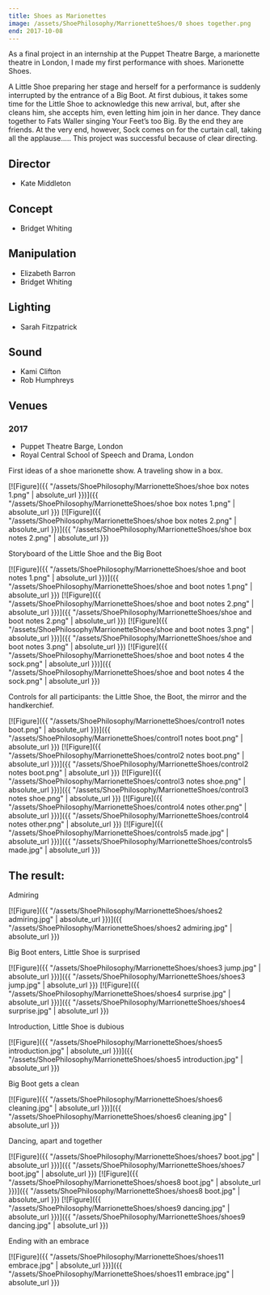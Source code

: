 ```yaml
---
title: Shoes as Marionettes
image: /assets/ShoePhilosophy/MarrionetteShoes/0 shoes together.png
end: 2017-10-08
---
```


As a final project in an internship at the Puppet Theatre Barge, a marionette theatre in London, I made my first performance with shoes. Marionette Shoes.

A Little Shoe preparing her stage and herself for a performance is suddenly interrupted by the entrance of a Big Boot. At first dubious, it takes some time for the Little Shoe to acknowledge this new arrival, but, after she cleans him, she accepts him, even letting him join in her dance. They dance together to Fats Waller singing Your Feet’s too Big. By the end they are friends. At the very end, however, Sock comes on for the curtain call, taking all the applause..… This project was successful because of clear directing.

## Director

- Kate Middleton

## Concept

- Bridget Whiting

## Manipulation

- Elizabeth Barron
- Bridget Whiting

## Lighting

- Sarah Fitzpatrick

## Sound

- Kami Clifton
- Rob Humphreys

## Venues

### 2017

- Puppet Theatre Barge, London
- Royal Central School of Speech and Drama, London

First ideas of a shoe marionette show. A traveling show in a box.

[![Figure]({{ "/assets/ShoePhilosophy/MarrionetteShoes/shoe box notes 1.png" | absolute_url }})]({{ "/assets/ShoePhilosophy/MarrionetteShoes/shoe box notes 1.png" | absolute_url }})
[![Figure]({{ "/assets/ShoePhilosophy/MarrionetteShoes/shoe box notes 2.png" | absolute_url }})]({{ "/assets/ShoePhilosophy/MarrionetteShoes/shoe box notes 2.png" | absolute_url }})

Storyboard of the Little Shoe and the Big Boot

[![Figure]({{ "/assets/ShoePhilosophy/MarrionetteShoes/shoe and boot notes 1.png" | absolute_url }})]({{ "/assets/ShoePhilosophy/MarrionetteShoes/shoe and boot notes 1.png" | absolute_url }})
[![Figure]({{ "/assets/ShoePhilosophy/MarrionetteShoes/shoe and boot notes 2.png" | absolute_url }})]({{ "/assets/ShoePhilosophy/MarrionetteShoes/shoe and boot notes 2.png" | absolute_url }})
[![Figure]({{ "/assets/ShoePhilosophy/MarrionetteShoes/shoe and boot notes 3.png" | absolute_url }})]({{ "/assets/ShoePhilosophy/MarrionetteShoes/shoe and boot notes 3.png" | absolute_url }})
[![Figure]({{ "/assets/ShoePhilosophy/MarrionetteShoes/shoe and boot notes 4 the sock.png" | absolute_url }})]({{ "/assets/ShoePhilosophy/MarrionetteShoes/shoe and boot notes 4 the sock.png" | absolute_url }})

Controls for all participants: the Little Shoe, the Boot, the mirror and the handkerchief.

[![Figure]({{ "/assets/ShoePhilosophy/MarrionetteShoes/control1 notes boot.png" | absolute_url }})]({{ "/assets/ShoePhilosophy/MarrionetteShoes/control1 notes boot.png" | absolute_url }})
[![Figure]({{ "/assets/ShoePhilosophy/MarrionetteShoes/control2 notes boot.png" | absolute_url }})]({{ "/assets/ShoePhilosophy/MarrionetteShoes/control2 notes boot.png" | absolute_url }})
[![Figure]({{ "/assets/ShoePhilosophy/MarrionetteShoes/control3 notes shoe.png" | absolute_url }})]({{ "/assets/ShoePhilosophy/MarrionetteShoes/control3 notes shoe.png" | absolute_url }})
[![Figure]({{ "/assets/ShoePhilosophy/MarrionetteShoes/control4 notes other.png" | absolute_url }})]({{ "/assets/ShoePhilosophy/MarrionetteShoes/control4 notes other.png" | absolute_url }})
[![Figure]({{ "/assets/ShoePhilosophy/MarrionetteShoes/controls5 made.jpg" | absolute_url }})]({{ "/assets/ShoePhilosophy/MarrionetteShoes/controls5 made.jpg" | absolute_url }})

## The result:

Admiring

[![Figure]({{ "/assets/ShoePhilosophy/MarrionetteShoes/shoes2 admiring.jpg" | absolute_url }})]({{ "/assets/ShoePhilosophy/MarrionetteShoes/shoes2 admiring.jpg" | absolute_url }})

Big Boot enters, Little Shoe is surprised

[![Figure]({{ "/assets/ShoePhilosophy/MarrionetteShoes/shoes3 jump.jpg" | absolute_url }})]({{ "/assets/ShoePhilosophy/MarrionetteShoes/shoes3 jump.jpg" | absolute_url }})
[![Figure]({{ "/assets/ShoePhilosophy/MarrionetteShoes/shoes4 surprise.jpg" | absolute_url }})]({{ "/assets/ShoePhilosophy/MarrionetteShoes/shoes4 surprise.jpg" | absolute_url }})

Introduction, Little Shoe is dubious

[![Figure]({{ "/assets/ShoePhilosophy/MarrionetteShoes/shoes5 introduction.jpg" | absolute_url }})]({{ "/assets/ShoePhilosophy/MarrionetteShoes/shoes5 introduction.jpg" | absolute_url }})

Big Boot gets a clean

[![Figure]({{ "/assets/ShoePhilosophy/MarrionetteShoes/shoes6 cleaning.jpg" | absolute_url }})]({{ "/assets/ShoePhilosophy/MarrionetteShoes/shoes6 cleaning.jpg" | absolute_url }})

Dancing, apart and together

[![Figure]({{ "/assets/ShoePhilosophy/MarrionetteShoes/shoes7 boot.jpg" | absolute_url }})]({{ "/assets/ShoePhilosophy/MarrionetteShoes/shoes7 boot.jpg" | absolute_url }})
[![Figure]({{ "/assets/ShoePhilosophy/MarrionetteShoes/shoes8 boot.jpg" | absolute_url }})]({{ "/assets/ShoePhilosophy/MarrionetteShoes/shoes8 boot.jpg" | absolute_url }})
[![Figure]({{ "/assets/ShoePhilosophy/MarrionetteShoes/shoes9 dancing.jpg" | absolute_url }})]({{ "/assets/ShoePhilosophy/MarrionetteShoes/shoes9 dancing.jpg" | absolute_url }})

Ending with an embrace

[![Figure]({{ "/assets/ShoePhilosophy/MarrionetteShoes/shoes11 embrace.jpg" | absolute_url }})]({{ "/assets/ShoePhilosophy/MarrionetteShoes/shoes11 embrace.jpg" | absolute_url }})
